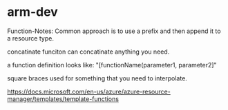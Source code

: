 # arm-dev
Function-Notes:
Common approach is to use a prefix and then append it to a resource type.

concatinate funciton can concatinate anything you need.

a function definition looks like:
"[functionName(parameter1, parameter2]"

square braces used for something that you need to interpolate.

https://docs.microsoft.com/en-us/azure/azure-resource-manager/templates/template-functions

